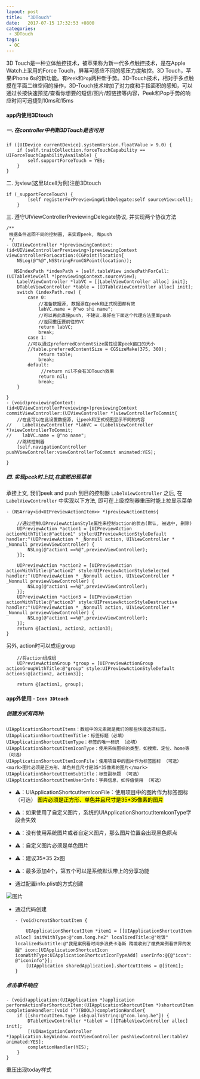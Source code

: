 ```yaml
---
layout: post
title:  "3DTouch"
date:   2017-07-15 17:32:53 +0800
categories:
 - 3DTouch
tags:
 - OC
---
```



3D Touch是一种立体触控技术，被苹果称为新一代多点触控技术，是在Apple Watch上采用的Force Touch，屏幕可感应不同的感压力度触控。3D Touch，苹果iPhone 6s的新功能。有`Peek`和`Pop`两种新手势。3D-Touch技术，相对于多点触摸在平面二维空间的操作，3D-Touch技术增加了对力度和手指面积的感知，可以通过长按快速预览/查看你想要的短信/图片/超链接等内容，Peek和Pop手势的响应时间可迅捷到10ms和15ms

<!--more-->

#### app内使用3Dtouch

##### 一. 在controller中判断3DTouch是否可用
    if ([UIDevice currentDevice].systemVersion.floatValue > 9.0) {
        if (self.traitCollection.forceTouchCapability == UIForceTouchCapabilityAvailable) {
            self.supportForceTouch = YES;
        }
    }

二. 为view(这里以cell为例)注册3Dtouch

	if (_supportForceTouch) {
	        [self registerForPreviewingWithDelegate:self sourceView:cell];
	    }
	    
三. 遵守UIViewControllerPreviewingDelegate协议, 并实现两个协议方法

	/**
	 根据条件返回不同的控制器, 来实现peek, 和push
	 */
	- (UIViewController *)previewingContext:(id<UIViewControllerPreviewing>)previewingContext viewControllerForLocation:(CGPoint)location{
	    NSLog(@"%@",NSStringFromCGPoint(location));
	   
	   NSIndexPath *indexPath = [self.tableView indexPathForCell:(UITableViewCell *)previewingContext.sourceView];
	    LabelViewController *labVC = [[LabelViewController alloc] init];
	    DTableViewController *table = [[DTableViewController alloc] init];
	    switch (indexPath.row) {
	        case 0:
	            //准备数据源, 数据源在peek和正式视图都有效
	            labVC.name = @"wo shi name";
	            //可以再此直接push, 不建议.最好在下面这个代理方法里面push
	            //返回重压要前往的VC
	            return labVC;
	            break;
	        case 1:
	        //可以通过preferredContentSize属性设置peek窗口的大小
	        //table.preferredContentSize = CGSizeMake(375, 300);
	            return table;
	            break;
	        default:
	             //return nil不会有3DTouch效果
	            return nil;
	            break;
	    }
	
	}
	- (void)previewingContext:(id<UIViewControllerPreviewing>)previewingContext commitViewController:(UIViewController *)viewControllerToCommit{
	    //在此可以在此设置数据源, 让peek和正式视图显示不同的内容
	//    LabelViewController *labVC = (LabelViewController *)viewControllerToCommit;
	//    labVC.name = @"no name";
	    //跳转控制器
	    [self.navigationController pushViewController:viewControllerToCommit animated:YES];
	   
	}

##### 四. 实现peek时上拉,在底部出现菜单

承接上文, 我们peek and push 到目的控制器 `LabelViewController` 之后, 在`LabelViewController` 中实现以下方法, 即可在上级控制器重压时能上拉显示菜单

	- (NSArray<id<UIPreviewActionItem>> *)previewActionItems{
	
		//通过控制UIPreviewActionStyle属性来控制action的状态(默认, 被选中, 删除)
	    UIPreviewAction *action1 = [UIPreviewAction actionWithTitle:@"action1" style:UIPreviewActionStyleDefault handler:^(UIPreviewAction * _Nonnull action, UIViewController * _Nonnull previewViewController) {
	        NSLog(@"action1 ==%@",previewViewController);
	    }];
	    
	    UIPreviewAction *action2 = [UIPreviewAction actionWithTitle:@"action2" style:UIPreviewActionStyleSelected handler:^(UIPreviewAction * _Nonnull action, UIViewController * _Nonnull previewViewController) {
	        NSLog(@"action1 ==%@",previewViewController);
	    }];
	    UIPreviewAction *action3 = [UIPreviewAction actionWithTitle:@"action3" style:UIPreviewActionStyleDestructive handler:^(UIPreviewAction * _Nonnull action, UIViewController * _Nonnull previewViewController) {
	        NSLog(@"action1 ==%@",previewViewController);
	    }];   
	    return @[action1, action2, action3];
	}


另外, action时可以成组group

	    //将action组成组
	    UIPreviewActionGroup *group = [UIPreviewActionGroup actionGroupWithTitle:@"group" style:UIPreviewActionStyleDefault actions:@[action2, action3]];
	    
	    return @[action1, group];

    
#### app外使用 - `Icon 3Dtouch`
##### 创建方式有两种: 

	UIApplicationShortcutItems：数组中的元素就是我们的那些快捷选项标签。
	UIApplicationShortcutItemTitle：标签标题（必填）
	UIApplicationShortcutItemType：标签的唯一标识 （必填）
	UIApplicationShortcutItemIconType：使用系统图标的类型，如搜索、定位、home等（可选）
	UIApplicationShortcutItemIconFile：使用项目中的图片作为标签图标 （可选） <mark>图片必须是正方形、单色并且尺寸是35*35像素的图片</mark>
	UIApplicationShortcutItemSubtitle：标签副标题 （可选）
	UIApplicationShortcutItemUserInfo：字典信息，如传值使用 （可选）


- ⚠️：UIApplicationShortcutItemIconFile：使用项目中的图片作为标签图标 （可选） <mark>图片必须是正方形、单色并且尺寸是35*35像素的图片</mark>

- ⚠️：如果使用了自定义图片，系统的UIApplicationShortcutItemIconType字段会失效 
- ⚠️：没有使用系统图片或者自定义图片，那么图片位置会出现黑色原点 
- ⚠️：自定义图片必须是单色图片 
- ⚠️：建议35*35 2x图 
- ⚠️：最多添加4个，第五个可以是系统默认带上的分享功能


*	通过配置info.plist的方式创建

 ![图片](/assets/images/3dTouch.png)

*	通过代码创建

		- (void)creatShortcutItem {
		    
		    UIApplicationShortcutItem *item1 = [[UIApplicationShortcutItem alloc] initWithType:@"com.long.he2" localizedTitle:@"吃饭" localizedSubtitle:@"我是案例看时间多浪费卡洛斯 跨境收到了缴费案例看世界的发掘" icon:[UIApplicationShortcutIcon iconWithType:UIApplicationShortcutIconTypeAdd] userInfo:@{@"icon": @"iconinfo"}];
		    [UIApplication sharedApplication].shortcutItems = @[item1];
		}
		
##### 点击事件响应

	- (void)application:(UIApplication *)application performActionForShortcutItem:(UIApplicationShortcutItem *)shortcutItem completionHandler:(void (^)(BOOL))completionHandler{
	    if ([shortcutItem.type isEqualToString:@"com.long.he"]) {
	        DTableViewController *tableV = [[DTableViewController alloc] init];
	        [(UINavigationController *)application.keyWindow.rootViewController pushViewController:tableV animated:YES];
	        completionHandler(YES);
	    }
	}
	
重压出现today样式
